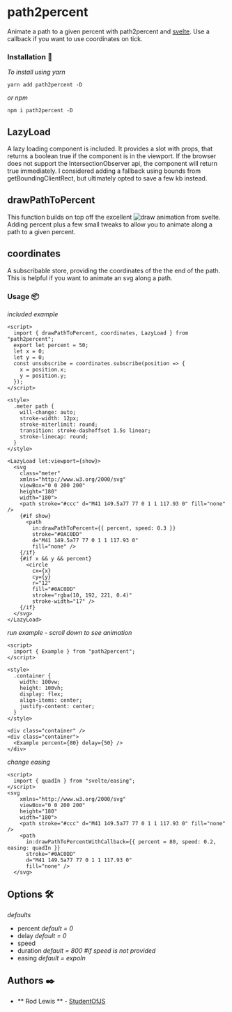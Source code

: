 # path2percent

Animate a path to a given percent with path2percent and [svelte](http://svelte.dev).
Use a callback if you want to use coordinates on tick.

### Installation 🔧

_To install using yarn_

`yarn add path2percent -D`

_or npm_

`npm i path2percent -D`

## LazyLoad

A lazy loading component is included. It provides a slot with props, that returns a boolean true if the component is in the viewport. If the browser does not support the IntersectionObserver api, the component will return true immediately. I considered adding a fallback using bounds from getBoundingClientRect, but ultimately opted to save a few kb instead.

## drawPathToPercent

This function builds on top off the excellent ![draw](https://svelte.dev/docs#draw) animation from svelte. Adding percent plus a few small tweaks to allow you to animate along a path to a given percent.

## coordinates

A subscribable store, providing the coordinates of the the end of the path. This is helpful if you want to animate an svg along a path.

### Usage 📦

_included example_

```
<script>
  import { drawPathToPercent, coordinates, LazyLoad } from "path2percent";
  export let percent = 50;
  let x = 0;
  let y = 0;
  const unsubscribe = coordinates.subscribe(position => {
    x = position.x;
    y = position.y;
  });
</script>

<style>
  .meter path {
    will-change: auto;
    stroke-width: 12px;
    stroke-miterlimit: round;
    transition: stroke-dashoffset 1.5s linear;
    stroke-linecap: round;
  }
</style>

<LazyLoad let:viewport={show}>
  <svg
    class="meter"
    xmlns="http://www.w3.org/2000/svg"
    viewBox="0 0 200 200"
    height="180"
    width="180">
    <path stroke="#ccc" d="M41 149.5a77 77 0 1 1 117.93 0" fill="none" />
    {#if show}
      <path
        in:drawPathToPercent={{ percent, speed: 0.3 }}
        stroke="#0AC0DD"
        d="M41 149.5a77 77 0 1 1 117.93 0"
        fill="none" />
    {/if}
    {#if x && y && percent}
      <circle
        cx={x}
        cy={y}
        r="12"
        fill="#0AC0DD"
        stroke="rgba(10, 192, 221, 0.4)"
        stroke-width="17" />
    {/if}
  </svg>
</LazyLoad>

```

_run example - scroll down to see animation_

```
<script>
  import { Example } from "path2percent";
</script>

<style>
  .container {
    width: 100vw;
    height: 100vh;
    display: flex;
    align-items: center;
    justify-content: center;
  }
</style>

<div class="container" />
<div class="container">
  <Example percent={80} delay={50} />
</div>

```

_change easing_

```
<script>
  import { quadIn } from "svelte/easing";
</script>
<svg
    xmlns="http://www.w3.org/2000/svg"
    viewBox="0 0 200 200"
    height="180"
    width="180">
    <path stroke="#ccc" d="M41 149.5a77 77 0 1 1 117.93 0" fill="none" />
    <path
      in:drawPathToPercentWithCallback={{ percent = 80, speed: 0.2, easing: quadIn }}
      stroke="#0AC0DD"
      d="M41 149.5a77 77 0 1 1 117.93 0"
      fill="none" />
  </svg>
```

## Options 🛠️

_defaults_

- percent _default = 0_
- delay _default = 0_
- speed
- duration _default = 800 #if speed is not provided_
- easing _default = expoIn_

## Authors ✒️

- ** Rod Lewis ** - [StudentOfJS](https://github.com/StudentOfJS)
